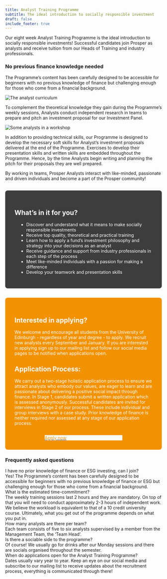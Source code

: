 ```yaml
---
title: Analyst Training Programme
subtitle: The ideal introduction to socially responsible investment
draft: false
include_footer: true
---
```

Our eight week Analyst Training Programme is the ideal introduction to socially responsible investments! Successful candidates join Prosper as analysts and receive tuition from our Heads of Training and industry professionals.

### No previous finance knowledge needed

The Programme’s content has been carefully designed to be accessible for beginners with no previous knowledge of finance but challenging enough for those who come from a financial background.

![The analyst curriculum](/images/curriculum.png)

To complement the theoretical knowledge they gain during the Programme’s weekly sessions, Analysts conduct independent research in teams to prepare and pitch an investment proposal for our Investment Panel.

![Some analysts in a workshop](/images/analysts.jpg)

In addition to providing technical skills, our Programme is designed to develop the necessary soft skills for Analyst’s investment proposals delivered at the end of the Programme. Exercises to develop their presentation skills and written skills are embedded throughout the Programme. Hence, by the time Analysts begin writing and planning the pitch for their proposals they are well prepared.

By working in teams, Prosper Analysts interact with like-minded, passionate and driven individuals and become a part of the Prosper community!

<div style="background: #3d3d3d; color: white !important; padding: 30px; border-radius: 0.5rem; margin-top: 30px;">

<h2 style="color: white;">What’s in it for you?</h2>

<ul style="margin-left: 1em;">
<li>Discover and understand what it means to make socially responsible investments</li>
<li>Receive top quality, theoretical and practical training</li>
<li>Learn how to apply a fund’s investment philosophy and strategy into your decisions as an analyst</li>
<li>Receive guidance and support from industry professionals in each step of the process</li>
<li>Meet like-minded individuals with a passion for making a difference</li>
<li>Develop your teamwork and presentation skills</li>
</ul>

</div>

<div style="background: #F39200; color: white !important; padding: 30px; border-radius: 0.5rem; margin-top: 30px;">

<h2 style="color: white;">Interested in applying?</h2>

We welcome and encourage all students from the University of Edinburgh - regardless of year and degree - to apply. We recruit new analysts every September and January. If you are interested in applying sign up to our mailing list and follow our social media pages to be notified when applications open.

<h2 style="color: white;">Application Process:</h2>

We carry out a two-stage holistic application process to ensure we attract analysts who embody our values, are eager to learn and are passionate about delivering a positive social impact through finance. In Stage 1, candidates submit a written application which is assessed anonymously. Successful candidates are invited for interviews in Stage 2 of our process. These include individual and group interviews with a case study. Prior knowledge of finance is neither required nor assessed at any stage of our application process.

<a href="https://docs.google.com/forms/d/e/1FAIpQLSdg6I3JD0CphKXwg-ZS4rAkGQiTAnMmjVtiEsrNd9O0zcz5oQ/viewform?usp=sf_link">
<span class="button signup-button rounded secondary-btn raised" style="width: 250px; margin: auto; margin-top: 30px; display: flex; background: #fff; color: #F39200;">
    Apply now
</span>
</a>

</div>

### Frequently asked questions

<div class="accordion">
  <div class="accordion-item">
    <div class="accordion-item-header">
      I have no prior knowledge of finance or ESG investing, can I join?
    </div>
    <div class="accordion-item-body">
      <div class="accordion-item-body-content">
        Yes! The Programme’s content has been carefully designed to be accessible for beginners with no previous knowledge of finance or ESG but challenging enough for those who come from a financial background.
      </div>
    </div>
  </div>
  <div class="accordion-item">
    <div class="accordion-item-header">
      What is the estimated time-commitment?
    </div>
    <div class="accordion-item-body">
      <div class="accordion-item-body-content">
        The weekly training sessions last 2 hours and they are mandatory. On top of that you will need to conduct approximately 2-3 hours of independent work. We believe the workload is equivalent to that of a 10 credit university course. Ultimately, what you get out of the programme depends on what you put in.
      </div>
    </div>
  </div>
  <div class="accordion-item">
    <div class="accordion-item-header">
      How many analysts are there per team?
    </div>
    <div class="accordion-item-body">
      <div class="accordion-item-body-content">
        Each team consists of five to six analysts supervised by a member from the Management Team, the ‘Team Head’.
      </div>
    </div>
  </div>
  <div class="accordion-item">
    <div class="accordion-item-header">
      Is there a sociable side to the programme?
    </div>
    <div class="accordion-item-body">
      <div class="accordion-item-body-content">
        Of course! We usually go for drinks after our Monday sessions and there are socials organised throughout the semester.
      </div>
    </div>
  </div>
  <div class="accordion-item">
    <div class="accordion-item-header">
      When do applications open for the Analyst Training Programme?
    </div>
    <div class="accordion-item-body">
      <div class="accordion-item-body-content">
        Dates usually vary year to year. Keep an eye on our social media and subscribe to our mailing list to receive updates about the recruitment process, everything is communicated through there!
       </div>
    </div>
  </div>
</div>

<script>
    const accordionItemHeaders = document.querySelectorAll(".accordion-item-header");

accordionItemHeaders.forEach(accordionItemHeader => {
  accordionItemHeader.addEventListener("click", event => {
    
    // Uncomment in case you only want to allow for the display of only one collapsed item at a time!
    
    const currentlyActiveAccordionItemHeader = document.querySelector(".accordion-item-header.active");
    if(currentlyActiveAccordionItemHeader && currentlyActiveAccordionItemHeader!==accordionItemHeader) {
      currentlyActiveAccordionItemHeader.classList.toggle("active");
      currentlyActiveAccordionItemHeader.nextElementSibling.style.maxHeight = 0;
    }

    accordionItemHeader.classList.toggle("active");
    const accordionItemBody = accordionItemHeader.nextElementSibling;
    if(accordionItemHeader.classList.contains("active")) {
      accordionItemBody.style.maxHeight = accordionItemBody.scrollHeight + "px";
    }
    else {
      accordionItemBody.style.maxHeight = 0;
    }
    
  });
});
</script>